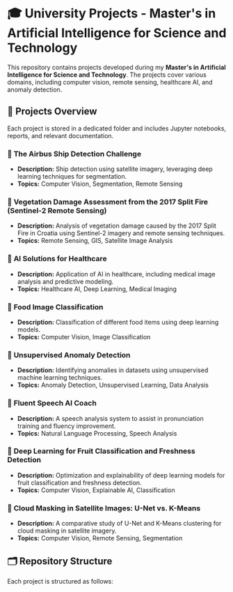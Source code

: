 # 🎓 University Projects - Master's in Artificial Intelligence for Science and Technology  

This repository contains projects developed during my **Master's in Artificial Intelligence for Science and Technology**. The projects cover various domains, including computer vision, remote sensing, healthcare AI, and anomaly detection.

## 📂 Projects Overview  

Each project is stored in a dedicated folder and includes Jupyter notebooks, reports, and relevant documentation.

### 🔹 **The Airbus Ship Detection Challenge**
- **Description:** Ship detection using satellite imagery, leveraging deep learning techniques for segmentation.
- **Topics:** Computer Vision, Segmentation, Remote Sensing  

### 🔹 **Vegetation Damage Assessment from the 2017 Split Fire (Sentinel-2 Remote Sensing)**
- **Description:** Analysis of vegetation damage caused by the 2017 Split Fire in Croatia using Sentinel-2 imagery and remote sensing techniques.
- **Topics:** Remote Sensing, GIS, Satellite Image Analysis  

### 🔹 **AI Solutions for Healthcare**
- **Description:** Application of AI in healthcare, including medical image analysis and predictive modeling.
- **Topics:** Healthcare AI, Deep Learning, Medical Imaging  

### 🔹 **Food Image Classification**
- **Description:** Classification of different food items using deep learning models.
- **Topics:** Computer Vision, Image Classification  

### 🔹 **Unsupervised Anomaly Detection**
- **Description:** Identifying anomalies in datasets using unsupervised machine learning techniques.
- **Topics:** Anomaly Detection, Unsupervised Learning, Data Analysis  

### 🔹 **Fluent Speech AI Coach**
- **Description:** A speech analysis system to assist in pronunciation training and fluency improvement.
- **Topics:** Natural Language Processing, Speech Analysis  

### 🔹 **Deep Learning for Fruit Classification and Freshness Detection**
- **Description:** Optimization and explainability of deep learning models for fruit classification and freshness detection.
- **Topics:** Computer Vision, Explainable AI, Classification  

### 🔹 **Cloud Masking in Satellite Images: U-Net vs. K-Means**
- **Description:** A comparative study of U-Net and K-Means clustering for cloud masking in satellite imagery.
- **Topics:** Computer Vision, Remote Sensing, Segmentation  

## 🗂 Repository Structure  

Each project is structured as follows:
